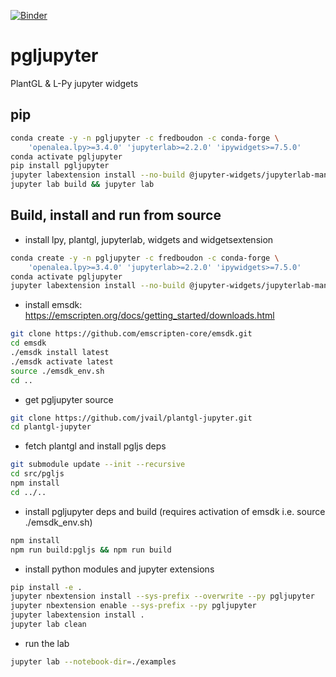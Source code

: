 
[![Binder](https://mybinder.org/badge_logo.svg)](https://mybinder.org/v2/gh/jvail/plantgl-jupyter.git/master?urlpath=lab&filepath=lpy/leuwenberg/leuwenberg.ipynb)

# pgljupyter

PlantGL & L-Py jupyter widgets

## pip

```bash
conda create -y -n pgljupyter -c fredboudon -c conda-forge \
    'openalea.lpy>=3.4.0' 'jupyterlab>=2.2.0' 'ipywidgets>=7.5.0'
conda activate pgljupyter
pip install pgljupyter
jupyter labextension install --no-build @jupyter-widgets/jupyterlab-manager
jupyter lab build && jupyter lab
```

## Build, install and run from source

 - install lpy, plantgl, jupyterlab, widgets and widgetsextension

```bash
conda create -y -n pgljupyter -c fredboudon -c conda-forge \
    'openalea.lpy>=3.4.0' 'jupyterlab>=2.2.0' 'ipywidgets>=7.5.0'
conda activate pgljupyter
jupyter labextension install --no-build @jupyter-widgets/jupyterlab-manager
```

 - install emsdk: https://emscripten.org/docs/getting_started/downloads.html

```bash
git clone https://github.com/emscripten-core/emsdk.git
cd emsdk
./emsdk install latest
./emsdk activate latest
source ./emsdk_env.sh
cd ..
```

 - get pgljupyter source

```bash
git clone https://github.com/jvail/plantgl-jupyter.git
cd plantgl-jupyter
```

 - fetch plantgl and install pgljs deps

```bash
git submodule update --init --recursive
cd src/pgljs
npm install
cd ../..
```

 - install pgljupyter deps and build (requires activation of emsdk i.e. source ./emsdk_env.sh)

```bash
npm install
npm run build:pgljs && npm run build
```

 - install python modules and jupyter extensions

```bash
pip install -e .
jupyter nbextension install --sys-prefix --overwrite --py pgljupyter
jupyter nbextension enable --sys-prefix --py pgljupyter
jupyter labextension install .
jupyter lab clean
```

 - run the lab

```bash
jupyter lab --notebook-dir=./examples
```
